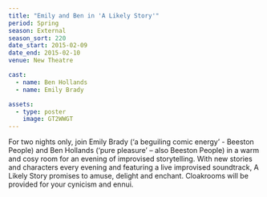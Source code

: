 ```yaml
---
title: "Emily and Ben in 'A Likely Story'"
period: Spring
season: External
season_sort: 220
date_start: 2015-02-09
date_end: 2015-02-10
venue: New Theatre

cast:
  - name: Ben Hollands
  - name: Emily Brady

assets:
  - type: poster
    image: GT2WWGT
---
```


For two nights only, join Emily Brady (‘a beguiling comic energy’ - Beeston People) and Ben Hollands (‘pure pleasure’ – also Beeston People) in a warm and cosy room for an evening of improvised storytelling. With new stories and characters every evening and featuring a live improvised soundtrack, A Likely Story promises to amuse, delight and enchant. Cloakrooms will be provided for your cynicism and ennui.

